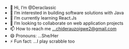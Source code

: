 - 👋 Hi, I’m @Deraclassic
- 👀 I’m interested in building software solutions with Java
- 🌱 I’m currently learning React.Js
- 💞️ I’m looking to collaborate on web application projects
- 📫 How to reach me ...chiderauzoigwe2@gmail.com
- 😄 Pronouns: ...She/Her
- ⚡ Fun fact: ...I play scrabble too

<!---
Deraclassic/Deraclassic is a ✨ special ✨ repository because its `README.md` (this file) appears on your GitHub profile.
You can click the Preview link to take a look at your changes.
--->
